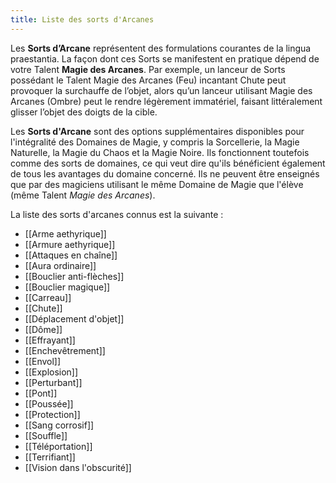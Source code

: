 ```yaml
---
title: Liste des sorts d'Arcanes
---
```

Les **Sorts d’Arcane** représentent des formulations courantes de la lingua praestantia. La façon dont ces Sorts se manifestent en pratique dépend de votre Talent **Magie des Arcanes**. Par exemple, un lanceur de Sorts possédant le Talent Magie des Arcanes (Feu) incantant Chute peut provoquer la surchauffe de l’objet, alors qu’un lanceur utilisant Magie des Arcanes (Ombre) peut le rendre légèrement immatériel, faisant littéralement glisser l’objet des doigts de la cible.

Les **Sorts d'Arcane** sont des options supplémentaires disponibles pour l'intégralité des Domaines de Magie, y compris la Sorcellerie, la Magie Naturelle, la Magie du Chaos et la Magie Noire. Ils fonctionnent toutefois comme des sorts de domaines, ce qui veut dire qu'ils bénéficient également de tous les avantages du domaine concerné. Ils ne peuvent être enseignés que par des magiciens utilisant le même Domaine de Magie que l'élève (même Talent *Magie des Arcanes*).

La liste des sorts d'arcanes connus est la suivante :
- [[Arme aethyrique]]
- [[Armure aethyrique]]
- [[Attaques en chaîne]]
- [[Aura ordinaire]]
- [[Bouclier anti-flèches]]
- [[Bouclier magique]]
- [[Carreau]]
- [[Chute]]
- [[Déplacement d'objet]]
- [[Dôme]]
- [[Effrayant]]
- [[Enchevêtrement]]
- [[Envol]]
- [[Explosion]]
- [[Perturbant]]
- [[Pont]]
- [[Poussée]]
- [[Protection]]
- [[Sang corrosif]]
- [[Souffle]]
- [[Téléportation]]
- [[Terrifiant]]
- [[Vision dans l'obscurité]]